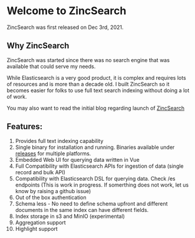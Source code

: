 # Welcome to ZincSearch

ZincSearch was first released on Dec 3rd, 2021.

## Why ZincSearch

ZincSearch was started since there was no search engine that was available that could serve my needs.

While Elasticsearch is a very good product, it is complex and requires lots of resources and is more than a decade old. I built ZincSearch so it becomes easier for folks to use full text search indexing without doing a lot of work.

You may also want to read the initial blog regarding launch of [ZincSearch](https://prabhatsharma.in/blog/in-search-of-a-search-engine-beyond-elasticsearch-introducing-zinc/)


## Features:
1. Provides full text indexing capability
1. Single binary for installation and running. Binaries available under [releases](https://github.com/zinclabs/zinc/releases) for multiple platforms.
1. Embedded Web UI for querying data written in Vue
1. Full Compatibility with Elasticsearch APIs for ingestion of data (single record and bulk API)
1. Compatibility with Elasticsearch DSL for querying data. Check /es endpoints (This is work in progress. If somerthing does not work, let us know by raising a github issue)
1. Out of the box authentication
1. Schema less - No need to define schema upfront and different documents in the same index can have different fields.
1. Index storage in s3 and MinIO (experimental)
1. Aggregation support
1. Highlight support
